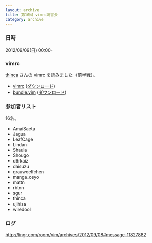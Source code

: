 ```yaml
---
layout: archive
title: 第10回 vimrc読書会
category: archive
---
```


### 日時
2012/09/09(日) 00:00-

### vimrc
[thinca](https://github.com/thinca) さんの vimrc を読みました（前半戦）。

- [vimrc](https://gist.github.com/3666285) ([ダウンロード](https://raw.github.com/gist/3666285/84069c169c6c683ed89212ed048323c5c116bef1/vimrc))
- [bundle.vim](https://gist.github.com/3675965) ([ダウンロード](https://raw.github.com/gist/3675965/5739da5abedef838ed49b8328d9b29e3dd78bed4/bundle.vim))

### 参加者リスト

16名。

- AmaiSaeta
- Jagua
- LeafCage
- Lindan
- Shaula
- Shougo
- d6rkaiz
- daisuzu
- grauwoelfchen
- manga_osyo
- mattn
- rbtnn
- sgur
- thinca
- ujihisa
- wiredool


### ログ
<http://lingr.com/room/vim/archives/2012/09/08#message-11827882>

